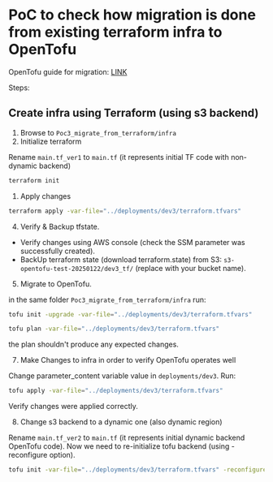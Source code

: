 
# PoC to check how migration is done from existing terraform infra to OpenTofu

OpenTofu guide for migration: [LINK](https://opentofu.org/docs/intro/migration/terraform-1.8/)

Steps:

## Create infra using Terraform (using s3 backend)

1. Browse to `Poc3_migrate_from_terraform/infra`
2. Initialize terraform

Rename `main.tf_ver1` to `main.tf` (it represents initial TF code with non-dynamic backend)

```bash
terraform init
```

1. Apply changes

```bash
terraform apply -var-file="../deployments/dev3/terraform.tfvars"
```

4. Verify & Backup tfstate.

- Verify changes using AWS console (check the SSM parameter was successfully created).
- BackUp terraform state (download terraform.state) from S3: `s3-opentofu-test-20250122/dev3_tf/` (replace with your bucket name).

5. Migrate to OpenTofu.

in the same folder `Poc3_migrate_from_terraform/infra` run:

```bash
tofu init -upgrade -var-file="../deployments/dev3/terraform.tfvars"
```

```bash
tofu plan -var-file="../deployments/dev3/terraform.tfvars"
```

the plan shouldn't produce any expected changes.

7. Make Changes to infra in order to verify OpenTofu operates well

Change parameter_content variable value in `deployments/dev3`.
Run: 

```bash
tofu apply -var-file="../deployments/dev3/terraform.tfvars"
```

Verify changes were applied correctly.

8. Change s3 backend to a dynamic one (also dynamic region)

Rename `main.tf_ver2` to `main.tf` (it represents initial dynamic backend OpenTofu code).
Now we need to re-initialize tofu backend (using -reconfigure option).

```bash
tofu init -var-file="../deployments/dev3/terraform.tfvars" -reconfigure
```